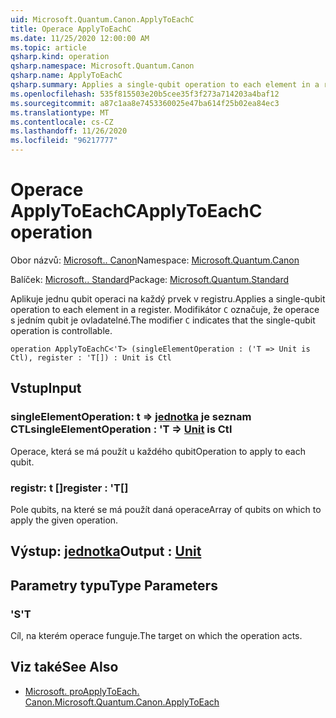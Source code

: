 ```yaml
---
uid: Microsoft.Quantum.Canon.ApplyToEachC
title: Operace ApplyToEachC
ms.date: 11/25/2020 12:00:00 AM
ms.topic: article
qsharp.kind: operation
qsharp.namespace: Microsoft.Quantum.Canon
qsharp.name: ApplyToEachC
qsharp.summary: Applies a single-qubit operation to each element in a register. The modifier `C` indicates that the single-qubit operation is controllable.
ms.openlocfilehash: 535f815503e20b5cee35f3f273a714203a4baf12
ms.sourcegitcommit: a87c1aa8e7453360025e47ba614f25b02ea84ec3
ms.translationtype: MT
ms.contentlocale: cs-CZ
ms.lasthandoff: 11/26/2020
ms.locfileid: "96217777"
---
```

# <a name="applytoeachc-operation"></a><span data-ttu-id="ccf84-102">Operace ApplyToEachC</span><span class="sxs-lookup"><span data-stu-id="ccf84-102">ApplyToEachC operation</span></span>

<span data-ttu-id="ccf84-103">Obor názvů: [Microsoft.. Canon](xref:Microsoft.Quantum.Canon)</span><span class="sxs-lookup"><span data-stu-id="ccf84-103">Namespace: [Microsoft.Quantum.Canon](xref:Microsoft.Quantum.Canon)</span></span>

<span data-ttu-id="ccf84-104">Balíček: [Microsoft.. Standard](https://nuget.org/packages/Microsoft.Quantum.Standard)</span><span class="sxs-lookup"><span data-stu-id="ccf84-104">Package: [Microsoft.Quantum.Standard](https://nuget.org/packages/Microsoft.Quantum.Standard)</span></span>


<span data-ttu-id="ccf84-105">Aplikuje jednu qubit operaci na každý prvek v registru.</span><span class="sxs-lookup"><span data-stu-id="ccf84-105">Applies a single-qubit operation to each element in a register.</span></span>
<span data-ttu-id="ccf84-106">Modifikátor `C` označuje, že operace s jedním qubit je ovladatelné.</span><span class="sxs-lookup"><span data-stu-id="ccf84-106">The modifier `C` indicates that the single-qubit operation is controllable.</span></span>

```qsharp
operation ApplyToEachC<'T> (singleElementOperation : ('T => Unit is Ctl), register : 'T[]) : Unit is Ctl
```


## <a name="input"></a><span data-ttu-id="ccf84-107">Vstup</span><span class="sxs-lookup"><span data-stu-id="ccf84-107">Input</span></span>

### <a name="singleelementoperation--t--unit--is-ctl"></a><span data-ttu-id="ccf84-108">singleElementOperation: t => [jednotka](xref:microsoft.quantum.lang-ref.unit)  je seznam CTL</span><span class="sxs-lookup"><span data-stu-id="ccf84-108">singleElementOperation : 'T => [Unit](xref:microsoft.quantum.lang-ref.unit)  is Ctl</span></span>

<span data-ttu-id="ccf84-109">Operace, která se má použít u každého qubit</span><span class="sxs-lookup"><span data-stu-id="ccf84-109">Operation to apply to each qubit.</span></span>


### <a name="register--t"></a><span data-ttu-id="ccf84-110">registr: t []</span><span class="sxs-lookup"><span data-stu-id="ccf84-110">register : 'T[]</span></span>

<span data-ttu-id="ccf84-111">Pole qubits, na které se má použít daná operace</span><span class="sxs-lookup"><span data-stu-id="ccf84-111">Array of qubits on which to apply the given operation.</span></span>



## <a name="output--unit"></a><span data-ttu-id="ccf84-112">Výstup: [jednotka](xref:microsoft.quantum.lang-ref.unit)</span><span class="sxs-lookup"><span data-stu-id="ccf84-112">Output : [Unit](xref:microsoft.quantum.lang-ref.unit)</span></span>



## <a name="type-parameters"></a><span data-ttu-id="ccf84-113">Parametry typu</span><span class="sxs-lookup"><span data-stu-id="ccf84-113">Type Parameters</span></span>

### <a name="t"></a><span data-ttu-id="ccf84-114">'S</span><span class="sxs-lookup"><span data-stu-id="ccf84-114">'T</span></span>

<span data-ttu-id="ccf84-115">Cíl, na kterém operace funguje.</span><span class="sxs-lookup"><span data-stu-id="ccf84-115">The target on which the operation acts.</span></span>

## <a name="see-also"></a><span data-ttu-id="ccf84-116">Viz také</span><span class="sxs-lookup"><span data-stu-id="ccf84-116">See Also</span></span>

- [<span data-ttu-id="ccf84-117">Microsoft. proApplyToEach. Canon.</span><span class="sxs-lookup"><span data-stu-id="ccf84-117">Microsoft.Quantum.Canon.ApplyToEach</span></span>](xref:Microsoft.Quantum.Canon.ApplyToEach)